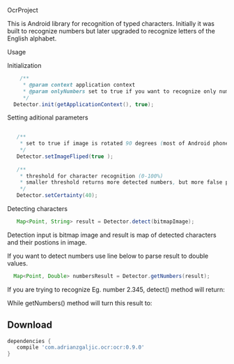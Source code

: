 OcrProject

This is Android library for recognition of typed characters. 
Initially it was built to recognize numbers but later upgraded to recognize letters of the English alphabet.

Usage

Initialization
```java
    /**
     * @param context application context
     * @param onlyNumbers set to true if you want to recognize only numbers, false if recognition of all characters is needed
     */
  Detector.init(getApplicationContext(), true);

```

Setting aditional parameters
```java
   
   /**
    * set to true if image is rotated 90 degrees (most of Android phones return rotated image)
    */
   Detector.setImageFliped(true );
   
   /**
    * threshold for character recognition (0-100%)
    * smaller threshold returns more detected numbers, but more false positives and vice versa
    */
   Detector.setCertainty(40);
```

Detecting characters
```java
   Map<Point, String> result = Detector.detect(bitmapImage);
```

Detection input is bitmap image and result is map of detected characters and their postions in image.

If you want to detect numbers use line below to parse result to double values.
```java
  Map<Point, Double> numbersResult = Detector.getNumbers(result);
```

If you are trying to recognize Eg. number 2.345, detect() method will return:

While getNumbers() method will turn this result to:







Download
--------

```groovy
dependencies {
   compile 'com.adrianzgaljic.ocr:ocr:0.9.0'
}
```
